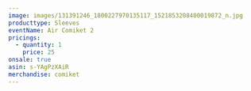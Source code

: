 ```yaml
---
image: images/131391246_1800227970135117_1521853208400019872_n.jpg
producttype: Sleeves
eventName: Air Comiket 2
pricings:
  - quantity: 1
    price: 25
onsale: true
asin: s-YAgPzXAiR
merchandise: comiket
---
```

